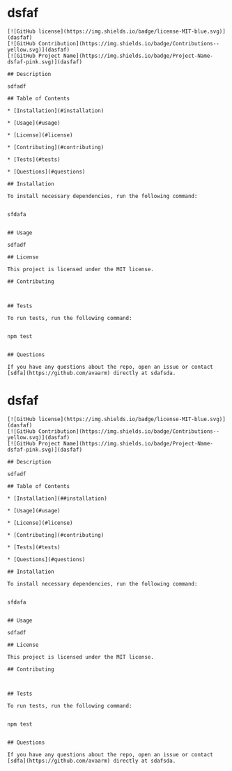  # dsfaf
    [![GitHub license](https://img.shields.io/badge/license-MIT-blue.svg)](dasfaf)
    [![GitHub Contribution](https://img.shields.io/badge/Contributions--yellow.svg)](dasfaf)
    [![GitHub Project Name](https://img.shields.io/badge/Project-Name-dsfaf-pink.svg)](dasfaf)
   
    ## Description
    
    sdfadf
    
    ## Table of Contents 
    
    * [Installation](#installation)

    * [Usage](#usage)
    
    * [License](#license)
    
    * [Contributing](#contributing)
    
    * [Tests](#tests)
    
    * [Questions](#questions)
    
    ## Installation
    
    To install necessary dependencies, run the following command:
    
    
    sfdafa
    
    
    ## Usage
    
    sdfadf
    
    ## License
    
    This project is licensed under the MIT license.
      
    ## Contributing
    
    
    
    ## Tests
    
    To run tests, run the following command:
    
    
    npm test
    
    
    ## Questions
    
    If you have any questions about the repo, open an issue or contact [sdfa](https://github.com/avaarm) directly at sdafsda.
        
 # dsfaf
    [![GitHub license](https://img.shields.io/badge/license-MIT-blue.svg)](dasfaf)
    [![GitHub Contribution](https://img.shields.io/badge/Contributions--yellow.svg)](dasfaf)
    [![GitHub Project Name](https://img.shields.io/badge/Project-Name-dsfaf-pink.svg)](dasfaf)
   
    ## Description
    
    sdfadf
    
    ## Table of Contents 
    
    * [Installation](##installation)

    * [Usage](#usage)
    
    * [License](#license)
    
    * [Contributing](#contributing)
    
    * [Tests](#tests)
    
    * [Questions](#questions)
    
    ## Installation
    
    To install necessary dependencies, run the following command:
    
    
    sfdafa
    
    
    ## Usage
    
    sdfadf
    
    ## License
    
    This project is licensed under the MIT license.
      
    ## Contributing
    
    
    
    ## Tests
    
    To run tests, run the following command:
    
    
    npm test
    
    
    ## Questions
    
    If you have any questions about the repo, open an issue or contact [sdfa](https://github.com/avaarm) directly at sdafsda.
        
